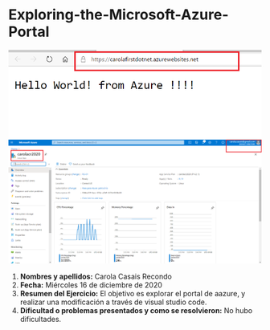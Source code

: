 # Exploring-the-Microsoft-Azure-Portal

![imagen](img1.png)
![imagen](img2.png)

1. **Nombres y apellidos:** Carola Casais Recondo 
2. **Fecha:** Miércoles 16 de diciembre de 2020
3. **Resumen del Ejercicio:** El objetivo es explorar el portal de aazure, y realizar una modificación a través de visual studio code.
4. **Dificultad o problemas presentados y como se resolvieron:** No hubo dificultades.
